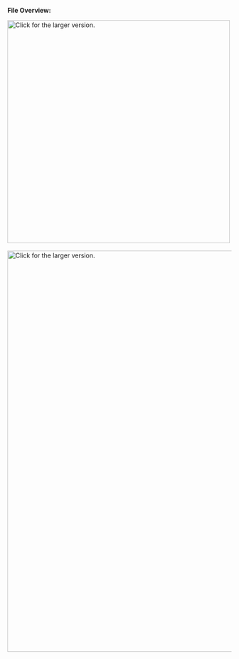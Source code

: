 <b>File Overview:</b><br>
<!-- <img src="http://i65.tinypic.com/2pt1l69.jpg" border="0" alt="General File Description"></a><br> -->
<!-- <img src="http://i67.tinypic.com/21d3pdv.jpg" border="0" alt="File Overview"></a> -->
<a href="https://drive.google.com/uc?export=view&id=1uxTqnYJafrb9CmX3n3k9p3FVRWFvV5Lm">
    <img src="https://drive.google.com/uc?export=view&id=1uxTqnYJafrb9CmX3n3k9p3FVRWFvV5Lm"
    width="500" height="auto"
    title="Click for the larger version." />
<br><br>
<a href="https://drive.google.com/uc?export=view&id=1ytvq_lihIFrNypXjCWN_kuZ_L3y1-miA">
    <img src="https://drive.google.com/uc?export=view&id=1ytvq_lihIFrNypXjCWN_kuZ_L3y1-miA"
    width="900" height="auto"
    title="Click for the larger version." />
</a>
